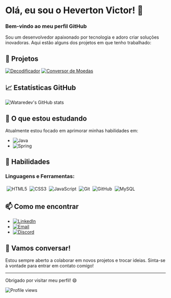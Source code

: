 # Olá, eu sou o Heverton Victor! 👋

### Bem-vindo ao meu perfil GitHub

Sou um desenvolvedor apaixonado por tecnologia e adoro criar soluções inovadoras. Aqui estão alguns dos projetos em que tenho trabalhado:

## 🚀 Projetos

[![Decodificador](https://github-readme-stats.vercel.app/api/pin/?username=wataredev&repo=decodificador&theme=radical)](https://github.com/wataredev/decodificador)
[![Conversor de Moedas](https://github-readme-stats.vercel.app/api/pin/?username=wataredev&repo=conversor-moedas&theme=radical)](https://github.com/wataredev/conversor-moedas)

## 📈 Estatísticas GitHub

![Wataredev's GitHub stats](https://github-readme-stats.vercel.app/api?username=wataredev&show_icons=true&theme=radical)

## 🌱 O que estou estudando

Atualmente estou focado em aprimorar minhas habilidades em:
- ![Java](https://img.shields.io/badge/Java-ED8B00?style=for-the-badge&logo=java&logoColor=white)
- ![Spring](https://img.shields.io/badge/Spring-6DB33F?style=for-the-badge&logo=spring&logoColor=white)

## 💼 Habilidades

### Linguagens e Ferramentas:
<div style="display: flex; flex-wrap: wrap;">
  <img src="https://img.shields.io/badge/HTML5-E34F26?style=for-the-badge&logo=html5&logoColor=white" alt="HTML5" style="margin: 4px;"/>
  <img src="https://img.shields.io/badge/CSS3-1572B6?style=for-the-badge&logo=css3&logoColor=white" alt="CSS3" style="margin: 4px;"/>
  <img src="https://img.shields.io/badge/JavaScript-F7DF1E?style=for-the-badge&logo=javascript&logoColor=black" alt="JavaScript" style="margin: 4px;"/>
  <img src="https://img.shields.io/badge/Git-F05032?style=for-the-badge&logo=git&logoColor=white" alt="Git" style="margin: 4px;"/>
  <img src="https://img.shields.io/badge/GitHub-181717?style=for-the-badge&logo=github&logoColor=white" alt="GitHub" style="margin: 4px;"/>
  <img src="https://img.shields.io/badge/MySQL-4479A1?style=for-the-badge&logo=mysql&logoColor=white" alt="MySQL" style="margin: 4px;"/>
</div>

## 📫 Como me encontrar

- [![LinkedIn](https://img.shields.io/badge/LinkedIn-blue?style=for-the-badge&logo=linkedin)](https://www.linkedin.com/in/heverton-victor)
- [![Email](https://img.shields.io/badge/Email-D14836?style=for-the-badge&logo=gmail&logoColor=white)](mailto:wataredev@gmail.com)
- [![Discord](https://img.shields.io/badge/Discord-7289DA?style=for-the-badge&logo=discord&logoColor=white)](https://discord.com/users/watarer)

## 💬 Vamos conversar!

Estou sempre aberto a colaborar em novos projetos e trocar ideias. Sinta-se à vontade para entrar em contato comigo!

---

Obrigado por visitar meu perfil! 😄

![Profile views](https://komarev.com/ghpvc/?username=wataredev&color=blueviolet)
